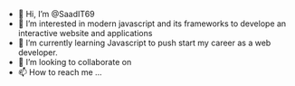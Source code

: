 - 👋 Hi, I’m @SaadIT69
- 👀 I’m interested in modern javascript and its frameworks to develope an interactive website and applications
- 🌱 I’m currently learning Javascript to push start my career as a web developer.
- 💞️ I’m looking to collaborate on 
- 📫 How to reach me ...

<!---
SaadIT69/SaadIT69 is a ✨ special ✨ repository because its `README.md` (this file) appears on your GitHub profile.
You can click the Preview link to take a look at your changes.
--->
